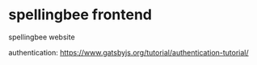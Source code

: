 # spellingbee frontend

spellingbee website

authentication: https://www.gatsbyjs.org/tutorial/authentication-tutorial/
